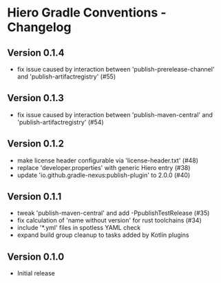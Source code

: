 # Hiero Gradle Conventions - Changelog

## Version 0.1.4

* fix issue caused by interaction between 'publish-prerelease-channel' and 'publish-artifactregistry' (#55)

## Version 0.1.3

* fix issue caused by interaction between 'publish-maven-central' and 'publish-artifactregistry' (#54)

## Version 0.1.2

* make license header configurable via 'license-header.txt' (#48)
* replace 'developer.properties' with generic Hiero entry (#38)
* update 'io.github.gradle-nexus:publish-plugin' to 2.0.0 (#40)

## Version 0.1.1

* tweak 'publish-maven-central' and add -PpublishTestRelease (#35)
* fix calculation of 'name without version' for rust toolchains (#34)
* include '*.yml' files in spotless YAML check
* expand build group cleanup to tasks added by Kotlin plugins

## Version 0.1.0

* Initial release
